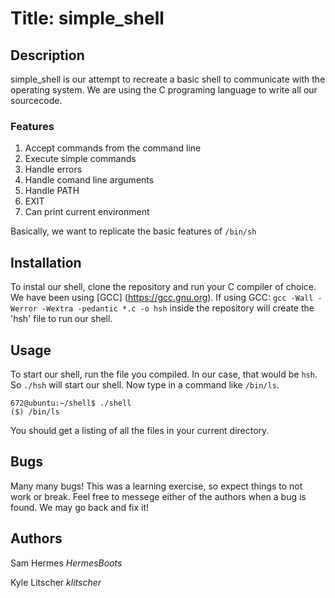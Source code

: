 # Title: simple_shell

## Description

simple_shell is our attempt to recreate a basic shell to communicate with the
operating system. We are using the C programing language to write all our
sourcecode.

### Features

1. Accept commands from the command line
2. Execute simple commands
3. Handle errors
4. Handle comand line arguments
5. Handle PATH
6. EXIT
7. Can print current environment

Basically, we want to replicate the basic features of `/bin/sh`

## Installation

To instal our shell, clone the repository and run your C compiler of choice.
We have been using [GCC] (https://gcc.gnu.org). If using GCC:
`gcc -Wall -Werror -Wextra -pedantic *.c -o hsh`
inside the repository will create the 'hsh' file to run our shell.

## Usage

To start our shell, run the file you compiled. In our case, that would be `hsh`.
So `./hsh` will start our shell. Now type in a command like `/bin/ls`.
```
672@ubuntu:~/shell$ ./shell
($) /bin/ls
```
You should get a listing of all the files in your current directory.

## Bugs

Many many bugs! This was a learning exercise, so expect things to not work or
break. Feel free to messege either of the authors when a bug is found. We
may go back and fix it!

## Authors
Sam Hermes *HermesBoots*

Kyle Litscher *klitscher*